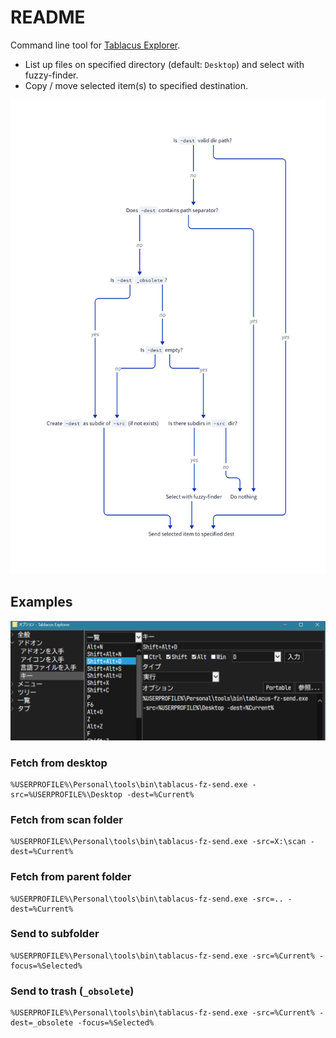 # README

Command line tool for [Tablacus Explorer](https://tablacus.github.io/explorer.html).

- List up files on specified directory (default: `Desktop`) and select with fuzzy-finder.
- Copy / move selected item(s) to specified destination.


![img](./diagram/diagram.png)

## Examples

![img](./image.png)


### Fetch from desktop

```
%USERPROFILE%\Personal\tools\bin\tablacus-fz-send.exe -src=%USERPROFILE%\Desktop -dest=%Current%
```

### Fetch from scan folder

```
%USERPROFILE%\Personal\tools\bin\tablacus-fz-send.exe -src=X:\scan -dest=%Current%
```

### Fetch from parent folder

```
%USERPROFILE%\Personal\tools\bin\tablacus-fz-send.exe -src=.. -dest=%Current%
```

### Send to subfolder

```
%USERPROFILE%\Personal\tools\bin\tablacus-fz-send.exe -src=%Current% -focus=%Selected%
```

### Send to trash (`_obsolete`)

```
%USERPROFILE%\Personal\tools\bin\tablacus-fz-send.exe -src=%Current% -dest=_obsolete -focus=%Selected%
```

